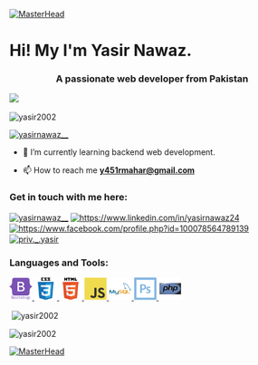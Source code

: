 [![MasterHead](https://visme.co/blog/wp-content/uploads/2019/10/animated-presentation-software-header-wide.gif)]()
<h1>Hi! My I'm Yasir Nawaz.</h1>
<h3 align="center">A passionate web developer from Pakistan</h3>

<img src="https://miro.medium.com/max/680/1*IRGHmiGsa16stedQvIaZfw.gif" width="400">

<p align="left"> <img src="https://komarev.com/ghpvc/?username=yasir2002&label=Profile%20views&color=0e75b6&style=flat" alt="yasir2002" /> </p>

<p align="left"> <a href="https://twitter.com/yasirnawaz__" target="blank"><img src="https://img.shields.io/twitter/follow/yasirnawaz__?logo=twitter&style=for-the-badge" alt="yasirnawaz__" /></a> </p>

- 🌱 I’m currently learning backend web development.

- 📫 How to reach me **y451rmahar@gmail.com**

<h3 align="left">Get in touch  with me here:</h3>
<p align="left">
<a href="https://twitter.com/yasirnawaz__" target="blank"><img align="center" src="https://raw.githubusercontent.com/rahuldkjain/github-profile-readme-generator/master/src/images/icons/Social/twitter.svg" alt="yasirnawaz__" height="30" width="40" /></a>
<a href="https://linkedin.com/in/https://www.linkedin.com/in/yasirnawaz24" target="blank"><img align="center" src="https://raw.githubusercontent.com/rahuldkjain/github-profile-readme-generator/master/src/images/icons/Social/linked-in-alt.svg" alt="https://www.linkedin.com/in/yasirnawaz24" height="30" width="40" /></a>
<a href="https://fb.com/https://www.facebook.com/profile.php?id=100078564789139" target="blank"><img align="center" src="https://raw.githubusercontent.com/rahuldkjain/github-profile-readme-generator/master/src/images/icons/Social/facebook.svg" alt="https://www.facebook.com/profile.php?id=100078564789139" height="30" width="40" /></a>
<a href="https://instagram.com/priv._.yasir" target="blank"><img align="center" src="https://raw.githubusercontent.com/rahuldkjain/github-profile-readme-generator/master/src/images/icons/Social/instagram.svg" alt="priv._.yasir" height="30" width="40" /></a>
</p>

<h3 align="left">Languages and Tools:</h3>
<p align="left"> <a href="https://getbootstrap.com" target="_blank" rel="noreferrer"> <img src="https://raw.githubusercontent.com/devicons/devicon/master/icons/bootstrap/bootstrap-plain-wordmark.svg" alt="bootstrap" width="40" height="40"/> </a> <a href="https://www.w3schools.com/css/" target="_blank" rel="noreferrer"> <img src="https://raw.githubusercontent.com/devicons/devicon/master/icons/css3/css3-original-wordmark.svg" alt="css3" width="40" height="40"/> </a> <a href="https://www.w3.org/html/" target="_blank" rel="noreferrer"> <img src="https://raw.githubusercontent.com/devicons/devicon/master/icons/html5/html5-original-wordmark.svg" alt="html5" width="40" height="40"/> </a> <a href="https://developer.mozilla.org/en-US/docs/Web/JavaScript" target="_blank" rel="noreferrer"> <img src="https://raw.githubusercontent.com/devicons/devicon/master/icons/javascript/javascript-original.svg" alt="javascript" width="40" height="40"/> </a> <a href="https://www.mysql.com/" target="_blank" rel="noreferrer"> <img src="https://raw.githubusercontent.com/devicons/devicon/master/icons/mysql/mysql-original-wordmark.svg" alt="mysql" width="40" height="40"/> </a> <a href="https://www.photoshop.com/en" target="_blank" rel="noreferrer"> <img src="https://raw.githubusercontent.com/devicons/devicon/master/icons/photoshop/photoshop-line.svg" alt="photoshop" width="40" height="40"/> </a> <a href="https://www.php.net" target="_blank" rel="noreferrer"> <img src="https://raw.githubusercontent.com/devicons/devicon/master/icons/php/php-original.svg" alt="php" width="40" height="40"/> </a> </p>


<p>&nbsp;<img align="center" src="https://github-readme-stats.vercel.app/api?username=yasir2002&show_icons=true&locale=en" alt="yasir2002" /></p>

<p><img align="center" src="https://github-readme-streak-stats.herokuapp.com/?user=yasir2002&" alt="yasir2002" /></p>

[![MasterHead](https://media4.giphy.com/headers/levberry/wWIVadS9YYBK.gif)]()
